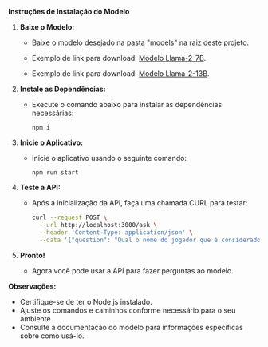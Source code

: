 **Instruções de Instalação do Modelo**

1. **Baixe o Modelo:**
   - Baixe o modelo desejado na pasta "models" na raiz deste projeto.
   - Exemplo de link para download: [Modelo Llama-2-7B](https://huggingface.co/TheBloke/Llama-2-7B-GGUF/resolve/main/llama-2-7b.Q8_0.gguf?download=true).

   - Exemplo de link para download: [Modelo Llama-2-13B](https://huggingface.co/TheBloke/Llama-2-13B-chat-GGUF/resolve/main/llama-2-13b-chat.Q8_0.gguf?download=true).

2. **Instale as Dependências:**
   - Execute o comando abaixo para instalar as dependências necessárias:
     ```
     npm i
     ```

3. **Inicie o Aplicativo:**
   - Inicie o aplicativo usando o seguinte comando:
     ```
     npm run start
     ```

4. **Teste a API:**
   - Após a inicialização da API, faça uma chamada CURL para testar:
     ```bash
     curl --request POST \
       --url http://localhost:3000/ask \
       --header 'Content-Type: application/json' \
       --data '{"question": "Qual o nome do jogador que é considerado o Rei do futebol?"}'
     ```

5. **Pronto!**
   - Agora você pode usar a API para fazer perguntas ao modelo.

**Observações:**
- Certifique-se de ter o Node.js instalado.
- Ajuste os comandos e caminhos conforme necessário para o seu ambiente.
- Consulte a documentação do modelo para informações específicas sobre como usá-lo.
